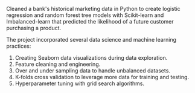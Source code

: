 Cleaned a bank's historical marketing data in Python to create logistic regression and random forest tree models with Scikit-learn and Imbalanced-learn that predicted the likelihood of a future customer purchasing a product.

The project incorporated several data science and machine learning practices:

1. Creating Seaborn data visualizations during data exploration.
2. Feature cleaning and engineering.
3. Over and under sampling data to handle unbalanced datasets.
4. K-folds cross validation to leverage more data for training and testing.
5. Hyperparameter tuning with grid search algorithms. 
